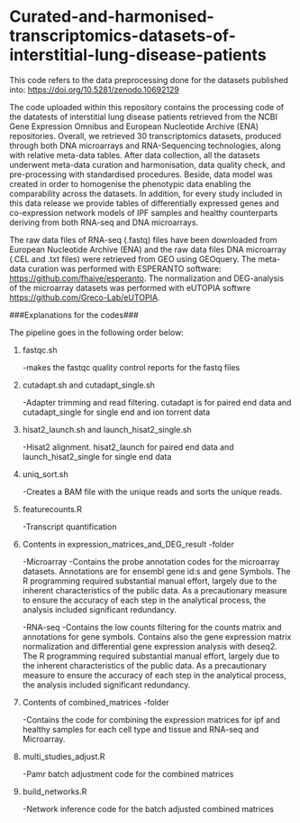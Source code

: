 # Curated-and-harmonised-transcriptomics-datasets-of-interstitial-lung-disease-patients

This code refers to the data preprocessing done for the datasets published into: https://doi.org/10.5281/zenodo.10692129

The code uploaded within this repository contains the processing code of the datatests of interstitial lung disease patients retrieved from the NCBI Gene Expression Omnibus and European Nucleotide Archive (ENA) 
repositories. Overall, we retrieved 30 transcriptomics datasets, produced through both DNA microarrays and RNA-Sequencing technologies, along with relative meta-data tables. After data collection, all the datasets 
underwent meta-data curation and harmonisation, data quality check, and pre-processing with standardised procedures. Beside, data model was created in order to homogenise the phenotypic data enabling the comparability 
across the datasets. In addition, for every study included in this data release we provide tables of differentially expressed genes and co-expression network models of IPF samples and healthy counterparts deriving from 
both RNA-seq and DNA microarrays.

The raw data files of RNA-seq (.fastq) files have been downloaded from European Nucleotide Archive (ENA) and the raw data files DNA microarray (.CEL and .txt files) were retrieved from GEO using GEOquery. 
The meta-data curation was performed with ESPERANTO software: https://github.com/fhaive/esperanto. 
The normalization and DEG-analysis of the microarray datasets was performed with eUTOPIA softwre https://github.com/Greco-Lab/eUTOPIA.

###Explanations for the codes###

The pipeline goes in the following order below:

1. fastqc.sh

	-makes the fastqc quality control reports for the fastq files

2. cutadapt.sh and cutadapt_single.sh

	-Adapter trimming and read filtering. cutadapt is for paired end data and cutadapt_single for single end and ion torrent data

3. hisat2_launch.sh and launch_hisat2_single.sh

	-Hisat2 alignment. hisat2_launch for paired end data and launch_hisat2_single for single end data

4. uniq_sort.sh
  
   -Creates a BAM file with the unique reads and sorts the unique reads. 

5. featurecounts.R

	-Transcript quantification

6. Contents in expression_matrices_and_DEG_result -folder
	
	-Microarray
		-Contains the probe annotation codes for the microarray datasets. Annotations are for ensembl gene id:s and gene Symbols. 
		The R programming required substantial manual effort, largely due to the inherent characteristics of the public data. As a precautionary 
		measure to ensure the accuracy of each step in the analytical process, the analysis included significant redundancy.

	-RNA-seq
		-Contains the low counts filtering for the counts matrix and annotations for gene symbols. Contains also the gene expression matrix normalization and
		differential gene expression analysis with deseq2. The R programming required substantial manual effort, largely due to the inherent characteristics 
		of the public data. As a precautionary  measure to ensure the accuracy of each step in the analytical process, the analysis included significant redundancy.

7. Contents of combined_matrices -folder
   
    -Contains the code for combining the expression matrices for ipf and healthy samples for each cell type and tissue and RNA-seq and Microarray.

8. multi_studies_adjust.R
   
	-Pamr batch adjustment code for the combined matrices

9. build_networks.R
    
    -Network inference code for the batch adjusted combined matrices

